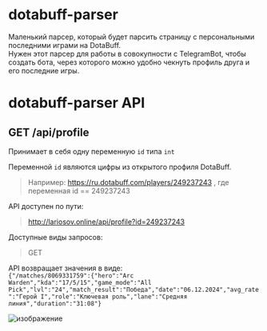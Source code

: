 # dotabuff-parser
Маленький парсер, который будет парсить страницу с персональными последними играми на DotaBuff.  
Нужен этот парсер для работы в совокупности с TelegramBot, чтобы создать бота, через которого можно удобно чекнуть профиль друга и его последние игры.  
  
# dotabuff-parser API
## GET /api/profile
Принимает в себя одну переменную `id` типа `int`

Переменной `id` являются цифры из открытого профиля DotaBuff.  
>Например: https://ru.dotabuff.com/players/249237243 , где переменная id == 249237243

API доступен по пути:
> http://lariosov.online/api/profile?id=249237243

Доступные виды запросов:
> GET


API возвращает значения в виде:  
```{"/matches/8069331759":{"hero":"Arc Warden","kda":"17/5/15","game_mode":"All Pick","lvl":"24","match_result":"Победа","date":"06.12.2024","avg_rate":"Герой I","role":"Ключевая роль","lane":"Средняя линия","duration":"31:08"}```

![изображение](https://github.com/user-attachments/assets/5f13caa8-660d-4fb4-ace2-a05f51de8292)
